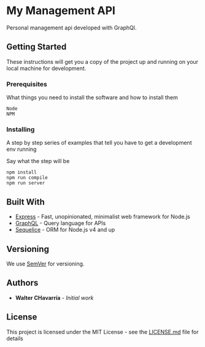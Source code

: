 # My Management API

Personal management api developed with  GraphQl.

## Getting Started

These instructions will get you a copy of the project up and running on your local machine for development.

### Prerequisites

What things you need to install the software and how to install them

```
Node
NPM
```

### Installing

A step by step series of examples that tell you have to get a development env running

Say what the step will be

```
npm install
npm run compile
npm run server
```


## Built With

* [Express](https://expressjs.com/) - Fast, unopinionated, minimalist web framework for Node.js
* [GraphQL](http://graphql.org/) - Query language for APIs
* [Sequelice](http://docs.sequelizejs.com/) - ORM for Node.js v4 and up

## Versioning

We use [SemVer](http://semver.org/) for versioning.

## Authors

* **Walter CHavarría** - *Initial work*

## License

This project is licensed under the MIT License - see the [LICENSE.md](LICENSE.md) file for details